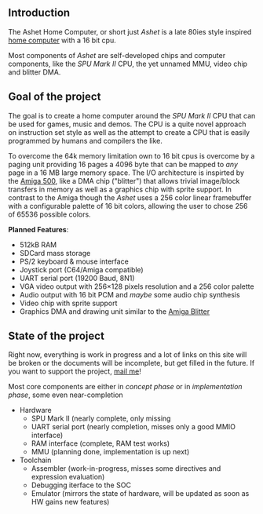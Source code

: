 ## Introduction

The Ashet Home Computer, or short just *Ashet* is a late 80ies style inspired [home computer](https://en.wikipedia.org/wiki/Home_computer) with a 16 bit cpu.

Most components of *Ashet* are self-developed chips and computer components, like the *SPU Mark II* CPU, the yet unnamed MMU, video chip and blitter DMA.

## Goal of the project

The goal is to create a home computer around the *SPU Mark II* CPU that can be used for games, music and demos. The CPU is a quite novel approach on instruction set style as well as the attempt to create a CPU that is easily programmed by humans and compilers the like.

To overcome the 64k memory limitation own to 16 bit cpus is overcome by a paging unit providing 16 pages a 4096 byte that can be mapped to *any* page in a 16 MB large memory space. The I/O architecture is inspirted by the [Amiga 500](https://en.wikipedia.org/wiki/Amiga_500), like a DMA chip ("blitter") that allows trivial image/block transfers in memory as well as a graphics chip with sprite support. In contrast to the Amiga though the *Ashet* uses a 256 color linear framebuffer with a configurable palette of 16 bit colors, allowing the user to chose 256 of 65536 possible colors.

**Planned Features**:

- 512kB RAM
- SDCard mass storage
- PS/2 keyboard & mouse interface
- Joystick port (C64/Amiga compatible)
- UART serial port (19200 Baud, 8N1)
- VGA video output with 256×128 pixels resolution and a 256 color palette
- Audio output with 16 bit PCM and *maybe* some audio chip synthesis
- Video chip with sprite support
- Graphics DMA and drawing unit similar to the [Amiga Blitter](https://en.wikipedia.org/wiki/Original_Chip_Set#Blitter)

## State of the project

Right now, everything is work in progress and a lot of links on this site will be broken or the documents will be incomplete, but get filled in the future. If you want to support the project, [mail me](mailto:contact@ashet.computer)!

Most core components are either in *concept phase* or in *implementation phase*, some even near-completion

- Hardware
  - SPU Mark II (nearly complete, only missing 
  - UART serial port (nearly completion, misses only a good MMIO interface)
  - RAM interface (complete, RAM test works)
  - MMU (planning done, implementation is up next)
- Toolchain
  - Assembler (work-in-progress, misses some directives and expression evaluation)
  - Debugging iterface to the SOC
  - Emulator (mirrors the state of hardware, will be updated as soon as HW gains new features)